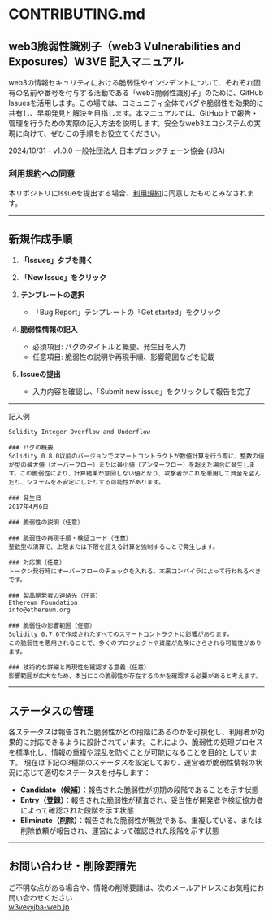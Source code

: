 # CONTRIBUTING.md

## web3脆弱性識別子（web3 Vulnerabilities and Exposures）W3VE 記入マニュアル

web3の情報セキュリティにおける脆弱性やインシデントについて、それぞれ固有の名前や番号を付与する活動である「web3脆弱性識別子」のために、GitHub Issuesを活用します。この場では、コミュニティ全体でバグや脆弱性を効果的に共有し、早期発見と解決を目指します。本マニュアルでは、GitHub上で報告・管理を行うための実際の記入方法を説明します。安全なweb3エコシステムの実現に向けて、ぜひこの手順をお役立てください。

2024/10/31 - v1.0.0
一般社団法人 日本ブロックチェーン協会 (JBA)

### 利用規約への同意
本リポジトリにIssueを提出する場合、[利用規約](TERMS.md)に同意したものとみなされます。

---

## 新規作成手順

1. **「Issues」タブを開く**  

2. **「New Issue」をクリック**  

3. **テンプレートの選択**  
   - 「Bug Report」テンプレートの「Get started」をクリック

4. **脆弱性情報の記入**  
   - 必須項目: バグのタイトルと概要、発生日を入力
   - 任意項目: 脆弱性の説明や再現手順、影響範囲などを記載

5. **Issueの提出**  
   - 入力内容を確認し、「Submit new issue」をクリックして報告を完了

---
記入例

```
Solidity Integer Overflow and Underflow

### バグの概要
Solidity 0.8.0以前のバージョンでスマートコントラクトが数値計算を行う際に、整数の値が型の最大値（オーバーフロー）または最小値（アンダーフロー）を超えた場合に発生します。この脆弱性により、計算結果が意図しない値となり、攻撃者がこれを悪用して資金を盗んだり、システムを不安定にしたりする可能性があります。

### 発生日
2017年4月6日

### 脆弱性の説明（任意）

### 脆弱性の再現手順・検証コード（任意）
整数型の演算で、上限または下限を超える計算を強制することで発生します。

### 対応策（任意）
トークン発行時にオーバーフローのチェックを入れる。本来コンパイラによって行われるべきです。

### 製品開発者の連絡先（任意）
Ethereum Foundation
info@ethereum.org

### 脆弱性の影響範囲（任意）
Solidity 0.7.6で作成されたすべてのスマートコントラクトに影響があります。
この脆弱性を悪用されることで、多くのプロジェクトや資産が危険にさらされる可能性があります。

### 技術的な詳細と再現性を確認する意義（任意）
影響範囲が広大なため、本当にこの脆弱性が存在するのかを確認する必要があると考えます。
```

---

## ステータスの管理

各ステータスは報告された脆弱性がどの段階にあるのかを可視化し、利用者が効果的に対応できるように設計されています。これにより、脆弱性の処理プロセスを標準化し、情報の重複や混乱を防ぐことが可能になることを目的としています。
現在は下記の3種類のステータスを設定しており、運営者が脆弱性情報の状況に応じて適切なステータスを付与します：

- **Candidate（候補）**：報告された脆弱性が初期の段階であることを示す状態 
- **Entry（登録）**：報告された脆弱性が精査され、妥当性が開発者や検証協力者によって確認された段階を示す状態
- **Eliminate（削除）**：報告された脆弱性が無効である、重複している、または削除依頼が報告され、運営によって確認された段階を示す状態

---

## お問い合わせ・削除要請先

ご不明な点がある場合や、情報の削除要請は、次のメールアドレスにお気軽にお問い合わせください：  
w3ve@jba-web.jp

